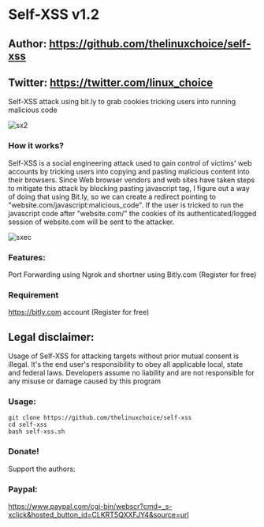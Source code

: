 # Self-XSS v1.2
## Author: https://github.com/thelinuxchoice/self-xss
## Twitter: https://twitter.com/linux_choice

Self-XSS attack using bit.ly to grab cookies tricking users into running malicious code

![sx2](https://user-images.githubusercontent.com/34893261/80316591-0501a880-87d5-11ea-95f0-b8d4fc529bc4.png)

### How it works?

Self-XSS is a social engineering attack used to gain control of victims' web accounts by tricking users into copying and pasting malicious content into their browsers. Since Web browser vendors and web sites have taken steps to mitigate this attack by blocking pasting javascript tag, I figure out a way of doing that using Bit.ly, so we can create a redirect pointing to "website.com/javascript:malicious_code". If the user is tricked to run the javascript code after "website.com/" the cookies of its authenticated/logged session of website.com will be sent to the attacker.

![sxec](https://user-images.githubusercontent.com/34893261/80317403-01245500-87da-11ea-9766-0fe2394a4523.png)

### Features:

Port Forwarding using Ngrok and shortner using Bitly.com (Register for free)

### Requirement

https://bitly.com account (Register for free)

## Legal disclaimer:

Usage of Self-XSS for attacking targets without prior mutual consent is illegal. It's the end user's responsibility to obey all applicable local, state and federal laws. Developers assume no liability and are not responsible for any misuse or damage caused by this program 

### Usage:
```
git clone https://github.com/thelinuxchoice/self-xss
cd self-xss
bash self-xss.sh
```

### Donate!
Support the authors:
### Paypal:
https://www.paypal.com/cgi-bin/webscr?cmd=_s-xclick&hosted_button_id=CLKRT5QXXFJY4&source=url
